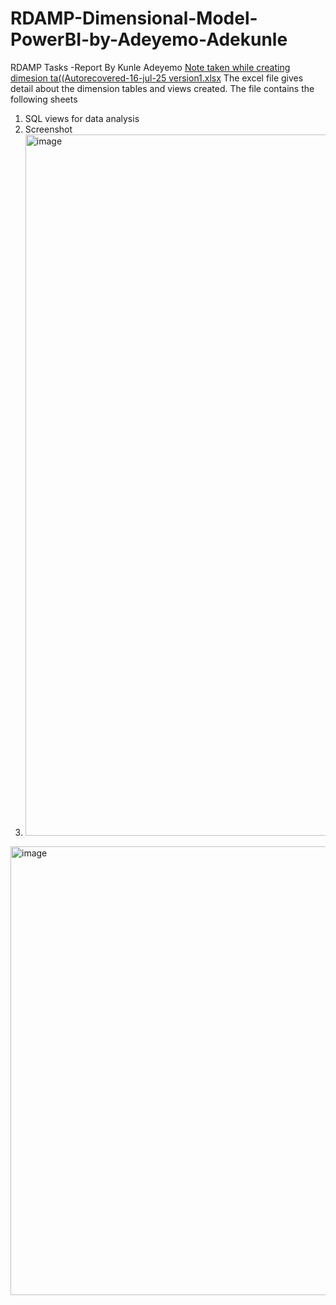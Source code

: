 # RDAMP-Dimensional-Model-PowerBI-by-Adeyemo-Adekunle
RDAMP Tasks -Report By Kunle Adeyemo
[Note taken while creating dimesion ta((Autorecovered-16-jul-25 version1.xlsx](https://github.com/user-attachments/files/21280254/Note.taken.while.creating.dimesion.ta.Autorecovered-16-jul-25.version1.xlsx)
The excel file gives detail about the dimension tables and views created. The file contains the following sheets
1. SQL views for data analysis
2. Screenshot
3. <img width="2109" height="1122" alt="image" src="https://github.com/user-attachments/assets/5222ab5c-ac1e-4705-a68a-8c82e8be4739" />
<img width="1350" height="718" alt="image" src="https://github.com/user-attachments/assets/495a35c7-0714-4ec9-8fcb-ed518ce6acae" />
